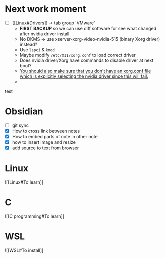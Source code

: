 # Next work moment
- [ ] [[Linux#Drivers]] -> tab group 'VMware'
    - **FIRST BACKUP** so we can use diff software for see what changed after nvidia driver install
    - No DKMS -> use xserver-xorg-video-nvidia-515 (binary Xorg driver) instead?
    - Use `lspci` & `kmod`
    - Maybe modify `/etc/X11/xorg.conf` to load correct driver
    - Does nvidia driver/Xorg have commands to disable driver at next boot?
    - [You should also make sure that you don't have an xorg.conf file which is explicitly selecting the nvidia driver since this will fail.](https://askubuntu.com/questions/779155/switch-video-drivers-in-dual-boot-environment)
    - 
test

# Obsidian
- [ ] git sync
- [x] How to cross link between notes
- [x] How to embed parts of note in other note
- [x] how to insert image and resize
- [x] add source to text from browser

# Linux
![[Linux#To learn]]

# C
![[C programming#To learn]]

# WSL
![[WSL#To install]]

